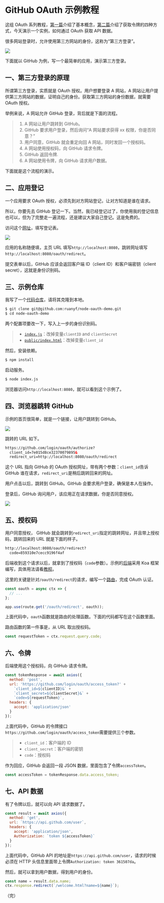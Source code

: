 # GitHub OAuth 示例教程

这组 OAuth 系列教程，[第一篇](http://www.ruanyifeng.com/blog/2019/04/oauth_design.html)介绍了基本概念，[第二篇](http://www.ruanyifeng.com/blog/2019/04/oauth-grant-types.html)介绍了获取令牌的四种方式，今天演示一个实例，如何通过 OAuth 获取 API 数据。

很多网站登录时，允许使用第三方网站的身份，这称为“第三方登录”。

![](https://www.wangbase.com/blogimg/asset/201904/bg2019042101.jpg)

下面就以 GitHub 为例，写一个最简单的应用，演示第三方登录。

## 一、第三方登录的原理 

所谓第三方登录，实质就是 OAuth 授权。用户想要登录 A 网站，A 网站让用户提供第三方网站的数据，证明自己的身份。获取第三方网站的身份数据，就需要 OAuth 授权。

举例来说，A 网站允许 GitHub 登录，背后就是下面的流程。

> 1. A 网站让用户跳转到 GitHub。
> 2. GitHub 要求用户登录，然后询问“A 网站要求获得 xx 权限，你是否同意？”
> 3. 用户同意，GitHub 就会重定向回 A 网站，同时发回一个授权码。
> 4. A 网站使用授权码，向 GitHub 请求令牌。
> 5. GitHub 返回令牌.
> 6. A 网站使用令牌，向 GitHub 请求用户数据。

下面就是这个流程的演示。

## 二、应用登记

一个应用要求 OAuth 授权，必须先到对方网站登记，让对方知道是谁在请求。

所以，你要先去 GitHub 登记一下。当然，我已经登记过了，你使用我的登记信息也可以，但为了完整走一遍流程，还是建议大家自己登记。这是免费的。

访问这个[网址](https://github.com/settings/applications/new)，填写登记表。

![](https://www.wangbase.com/blogimg/asset/201904/bg2019042102.jpg)

应用的名称随便填，主页 URL 填写`http://localhost:8080`，跳转网址填写 `http://localhost:8080/oauth/redirect`。

提交表单以后，GitHub 应该会返回客户端 ID（client ID）和客户端密钥（client secret），这就是身份识别码。

## 三、示例仓库

我写了一个[代码仓库](https://github.com/ruanyf/node-oauth-demo)，请将其克隆到本地。

```bash
$ git clone git@github.com:ruanyf/node-oauth-demo.git
$ cd node-oauth-demo
```

两个配置项要改一下，写入上一步的身份识别码。

> - [`index.js`](https://github.com/ruanyf/node-oauth-demo/blob/master/index.js#L3)：改掉变量`clientID` and `clientSecret`
> - [`public/index.html`](https://github.com/ruanyf/node-oauth-demo/blob/master/public/index.html#L16)：改掉变量`client_id`

然后，安装依赖。

```bash
$ npm install
```

启动服务。

```bash
$ node index.js
```

浏览器访问`http://localhost:8080`，就可以看到这个示例了。

## 四、浏览器跳转 GitHub

示例的首页很简单，就是一个链接，让用户跳转到 GitHub。

![](https://www.wangbase.com/blogimg/asset/201904/bg2019042103.jpg)

跳转的 URL 如下。

```html
https://github.com/login/oauth/authorize?
  client_id=7e015d8ce32370079895&
  redirect_uri=http://localhost:8080/oauth/redirect
```

这个 URL 指向 GitHub 的 OAuth 授权网址，带有两个参数：`client_id`告诉 GitHub 谁在请求，`redirect_uri`是稍后跳转回来的网址。

用户点击以后，跳转到 GitHub。GitHub 会要求用户登录，确保是本人在操作。

登录后，GitHub 询问用户，该应用正在请求数据，你是否同意授权。

![](https://www.wangbase.com/blogimg/asset/201904/bg2019042104.png)

## 五、授权码

用户同意授权， GitHub 就会跳转到`redirect_uri`指定的跳转网址，并且带上授权码，跳转回来的 URL 就是下面的样子。

```html
http://localhost:8080/oauth/redirect?
  code=859310e7cecc9196f4af
```

后端收到这个请求以后，就拿到了授权码（`code`参数）。示例的[后端](https://github.com/ruanyf/node-oauth-demo/blob/master/index.js)采用 Koa 框架编写，具体用法请看[教程](http://www.ruanyifeng.com/blog/2017/08/koa.html)。

这里的关键是针对`/oauth/redirect`的请求，编写一个[路由](https://github.com/ruanyf/node-oauth-demo/blob/master/index.js#L16)，完成 OAuth 认证。

```javascript
const oauth = async ctx => {
  // ...
};

app.use(route.get('/oauth/redirect', oauth));
```

上面代码中，`oauth`函数就是路由的处理函数。下面的代码都写在这个函数里面。

路由函数的第一件事是，从 URL 取出授权码。

```javascript
const requestToken = ctx.request.query.code;
```

## 六、令牌

后端使用这个授权码，向 GitHub 请求令牌。

```javascript
const tokenResponse = await axios({
  method: 'post',
  url: 'https://github.com/login/oauth/access_token?' +
    `client_id=${clientID}&` +
    `client_secret=${clientSecret}&` +
    `code=${requestToken}`,
  headers: {
    accept: 'application/json'
  }
});
```

上面代码中，GitHub 的令牌接口`https://github.com/login/oauth/access_token`需要提供三个参数。

> - `client_id`：客户端的 ID
> - `client_secret`：客户端的密钥
> - `code`：授权码

作为回应，GitHub 会返回一段 JSON 数据，里面包含了令牌`accessToken`。

```javascript
const accessToken = tokenResponse.data.access_token;
```

## 七、API 数据

有了令牌以后，就可以向 API 请求数据了。

```javascript
const result = await axios({
  method: 'get',
  url: `https://api.github.com/user`,
  headers: {
    accept: 'application/json',
    Authorization: `token ${accessToken}`
  }
});
```

上面代码中，GitHub API 的地址是`https://api.github.com/user`，请求的时候必须在 HTTP 头信息里面带上令牌`Authorization: token 361507da`。

然后，就可以拿到用户数据，得到用户的身份。

```javascript
const name = result.data.name;
ctx.response.redirect(`/welcome.html?name=${name}`);
```

（完）



